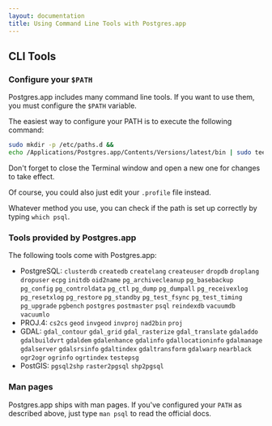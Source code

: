```yaml
---
layout: documentation
title: Using Command Line Tools with Postgres.app
---
```


## CLI Tools

### Configure your `$PATH`

Postgres.app includes many command line tools. If you want to use them, you must configure the `$PATH` variable.

The easiest way to configure your PATH is to execute the following command:

```bash
sudo mkdir -p /etc/paths.d &&
echo /Applications/Postgres.app/Contents/Versions/latest/bin | sudo tee /etc/paths.d/postgresapp
```

Don't forget to close the Terminal window and open a new one for changes to take effect.

Of course, you could also just edit your `.profile` file instead.

Whatever method you use, you can check if the path is set up correctly by typing `which psql`.

### Tools provided by Postgres.app

The following tools come with Postgres.app:

- PostgreSQL: `clusterdb` `createdb` `createlang` `createuser` `dropdb` `droplang` `dropuser` `ecpg` `initdb` `oid2name` `pg_archivecleanup` `pg_basebackup` `pg_config` `pg_controldata` `pg_ctl` `pg_dump` `pg_dumpall` `pg_receivexlog` `pg_resetxlog` `pg_restore` `pg_standby` `pg_test_fsync` `pg_test_timing` `pg_upgrade` `pgbench` `postgres` `postmaster` `psql` `reindexdb` `vacuumdb` `vacuumlo`
- PROJ.4: `cs2cs` `geod` `invgeod` `invproj` `nad2bin` `proj`
- GDAL: `gdal_contour` `gdal_grid` `gdal_rasterize` `gdal_translate` `gdaladdo` `gdalbuildvrt` `gdaldem` `gdalenhance` `gdalinfo` `gdallocationinfo` `gdalmanage` `gdalserver` `gdalsrsinfo` `gdaltindex` `gdaltransform` `gdalwarp` `nearblack` `ogr2ogr` `ogrinfo` `ogrtindex` `testepsg`
- PostGIS: `pgsql2shp` `raster2pgsql` `shp2pgsql`


### Man pages

Postgres.app ships with man pages. If you've configured your `PATH` as described above, just type `man psql` to read the official docs.


